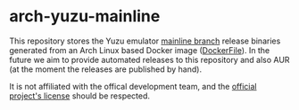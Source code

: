 # arch-yuzu-mainline

This repository stores the Yuzu emulator [mainline branch](https://github.com/yuzu-emu/yuzu-mainline) release binaries generated from an Arch Linux based Docker image ([DockerFile](https://github.com/linux-gamers/arch-yuzu-mainline/blob/master/Dockerfile)). In the future we aim to provide automated releases to this repository and also AUR (at the moment the releases are published by hand).

It is not affiliated with the offical development team, and the [official project's license](https://github.com/yuzu-emu/yuzu-mainline/blob/master/license.txt) should be respected.
